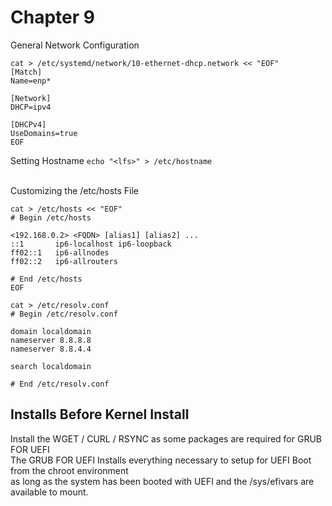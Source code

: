 # Chapter 9

<p> General Network Configuration</p>

```
cat > /etc/systemd/network/10-ethernet-dhcp.network << "EOF"
[Match]
Name=enp*

[Network]
DHCP=ipv4

[DHCPv4]
UseDomains=true
EOF
```

Setting Hostname `echo "<lfs>" > /etc/hostname`

<br>Customizing the /etc/hosts File
```
cat > /etc/hosts << "EOF"
# Begin /etc/hosts

<192.168.0.2> <FQDN> [alias1] [alias2] ...
::1       ip6-localhost ip6-loopback
ff02::1   ip6-allnodes
ff02::2   ip6-allrouters

# End /etc/hosts
EOF
```

```
cat > /etc/resolv.conf
# Begin /etc/resolv.conf

domain localdomain
nameserver 8.8.8.8
nameserver 8.8.4.4

search localdomain

# End /etc/resolv.conf
```

## Installs Before Kernel Install
<p> Install the WGET / CURL / RSYNC as some packages are required for GRUB FOR UEFI<br>
    The GRUB FOR UEFI Installs everything necessary to setup for UEFI Boot from the chroot environment <br>
    as long as the system has been booted with UEFI and the /sys/efivars are available to mount.</p>
